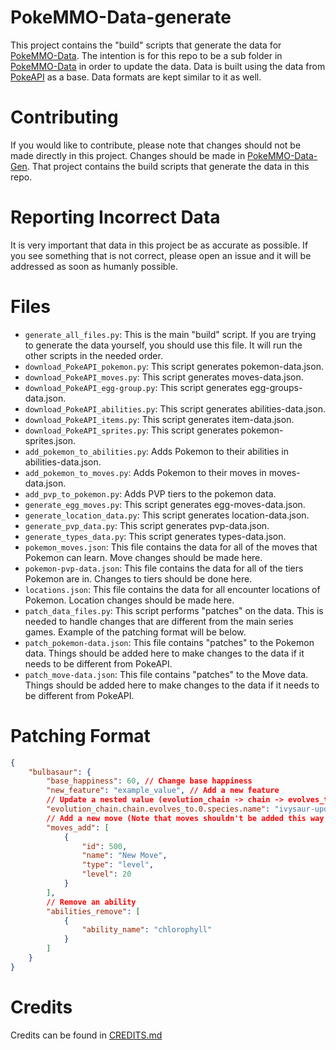 # PokeMMO-Data-generate
This project contains the "build" scripts that generate the data for [PokeMMO-Data](https://github.com/PokeVengers/PokeMMO-Data). The intention is for this repo to be a sub folder in [PokeMMO-Data](https://github.com/PokeVengers/PokeMMO-Data) in order to update the data. Data is built using the data from [PokeAPI](https://pokeapi.co/) as a base. Data formats are kept similar to it as well.

# Contributing
If you would like to contribute, please note that changes should not be made directly in this project. Changes should be made in [PokeMMO-Data-Gen](https://github.com/PokeVengers/PokeMMO-Data-Gen). That project contains the build scripts that generate the data in this repo.

# Reporting Incorrect Data
It is very important that data in this project be as accurate as possible. If you see something that is not correct, please open an issue and it will be addressed as soon as humanly possible.

# Files
- `generate_all_files.py`: This is the main "build" script. If you are trying to generate the data yourself, you should use this file. It will run the other scripts in the needed order.
- `download_PokeAPI_pokemon.py`: This script generates pokemon-data.json.
- `download_PokeAPI_moves.py`: This script generates moves-data.json.
- `download_PokeAPI_egg-group.py`: This script generates egg-groups-data.json.
- `download_PokeAPI_abilities.py`: This script generates abilities-data.json.
- `download_PokeAPI_items.py`: This script generates item-data.json.
- `download_PokeAPI_sprites.py`: This script generates pokemon-sprites.json.
- `add_pokemon_to_abilities.py`: Adds Pokemon to their abilities in abilities-data.json.
- `add_pokemon_to_moves.py`: Adds Pokemon to their moves in moves-data.json.
- `add_pvp_to_pokemon.py`: Adds PVP tiers to the pokemon data.
- `generate_egg_moves.py`: This script generates egg-moves-data.json.
- `generate_location_data.py`: This script generates location-data.json.
- `generate_pvp_data.py`: This script generates pvp-data.json.
- `generate_types_data.py`: This script generates types-data.json.
- `pokemon_moves.json`: This file contains the data for all of the moves that Pokemon can learn. Move changes should be made here.
- `pokemon-pvp-data.json`: This file contains the data for all of the tiers Pokemon are in. Changes to tiers should be done here.
- `locations.json`: This file contains the data for all encounter locations of Pokemon. Location changes should be made here.
- `patch_data_files.py`: This script performs "patches" on the data. This is needed to handle changes that are different from the main series games. Example of the patching format will be below.
- `patch_pokemon-data.json`: This file contains "patches" to the Pokemon data. Things should be added here to make changes to the data if it needs to be different from PokeAPI.
- `patch_move-data.json`: This file contains "patches" to the Move data. Things should be added here to make changes to the data if it needs to be different from PokeAPI.

# Patching Format
```json
{
    "bulbasaur": {
        "base_happiness": 60, // Change base happiness
        "new_feature": "example_value", // Add a new feature
        // Update a nested value (evolution_chain -> chain -> evolves_to -> species -> name)
        "evolution_chain.chain.evolves_to.0.species.name": "ivysaur-updated",
        // Add a new move (Note that moves shouldn't be added this way but used as an example.)
        "moves_add": [
            {
                "id": 500,
                "name": "New Move",
                "type": "level",
                "level": 20
            }
        ],
        // Remove an ability
        "abilities_remove": [
            {
                "ability_name": "chlorophyll"
            }
        ]
    }
}
```

# Credits
Credits can be found in [CREDITS.md](https://github.com/PokeVengers/PokeMMO-Data/blob/main/CREDITS.md)